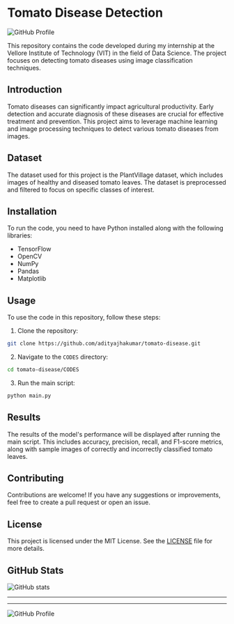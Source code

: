 

# Tomato Disease Detection

![GitHub Profile](https://avatars.githubusercontent.com/u/your-github-username?v=4)

This repository contains the code developed during my internship at the Vellore Institute of Technology (VIT) in the field of Data Science. The project focuses on detecting tomato diseases using image classification techniques.

## Introduction

Tomato diseases can significantly impact agricultural productivity. Early detection and accurate diagnosis of these diseases are crucial for effective treatment and prevention. This project aims to leverage machine learning and image processing techniques to detect various tomato diseases from images.

## Dataset

The dataset used for this project is the PlantVillage dataset, which includes images of healthy and diseased tomato leaves. The dataset is preprocessed and filtered to focus on specific classes of interest.

## Installation

To run the code, you need to have Python installed along with the following libraries:

- TensorFlow
- OpenCV
- NumPy
- Pandas
- Matplotlib



## Usage

To use the code in this repository, follow these steps:

1. Clone the repository:
```bash
git clone https://github.com/adityajhakumar/tomato-disease.git
```

2. Navigate to the `CODES` directory:
```bash
cd tomato-disease/CODES
```

3. Run the main script:
```bash
python main.py
```

## Results

The results of the model's performance will be displayed after running the main script. This includes accuracy, precision, recall, and F1-score metrics, along with sample images of correctly and incorrectly classified tomato leaves.

## Contributing

Contributions are welcome! If you have any suggestions or improvements, feel free to create a pull request or open an issue.

## License

This project is licensed under the MIT License. See the [LICENSE](LICENSE) file for more details.

## GitHub Stats

![GitHub stats](https://github-readme-stats.vercel.app/api?username=adityajhakumar&show_icons=true&theme=radical)



---



---

![GitHub Profile](https://avatars.githubusercontent.com/u/your-github-username?v=4)


